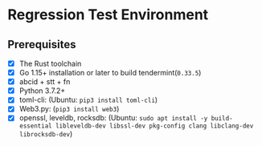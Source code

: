 # Regression Test Environment

## Prerequisites
  - [x] The Rust toolchain
  - [x] Go 1.15+ installation or later to build tendermint(```0.33.5```)
  - [x] abcid + stt + fn
  - [x] Python 3.7.2+
  - [x] toml-cli: (Ubuntu: ```pip3 install toml-cli```)
  - [x] Web3.py: (```pip3 install web3```)
  - [x] openssl, leveldb, rocksdb: (Ubuntu: ```sudo apt install -y build-essential libleveldb-dev libssl-dev pkg-config clang libclang-dev librocksdb-dev```)
